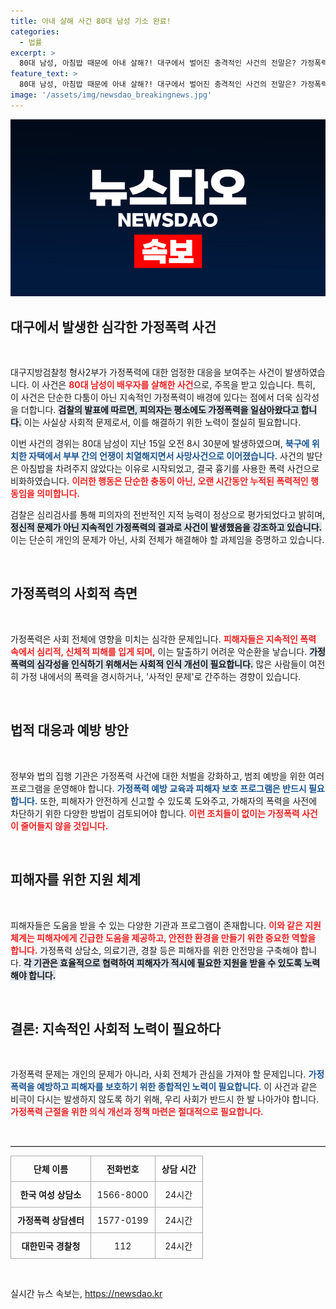 ```yaml
---
title: 아내 살해 사건 80대 남성 기소 완료!
categories:
  - 법률
excerpt: >
  80대 남성, 아침밥 때문에 아내 살해?! 대구에서 벌어진 충격적인 사건의 전말은? 가정폭력의 이면과 검찰의 판단까지 밝혀집니다!
feature_text: >
  80대 남성, 아침밥 때문에 아내 살해?! 대구에서 벌어진 충격적인 사건의 전말은? 가정폭력의 이면과 검찰의 판단까지 밝혀집니다!
image: '/assets/img/newsdao_breakingnews.jpg'
---
```


<p><img src="/assets/img/newsdao_breakingnews.jpg" alt="ontimetimes 속보" /></p>

<h2 data-ke-size="size26">대구에서 발생한 심각한 가정폭력 사건</h2>

<p data-ke-size="size16">&nbsp;</p>

<p>대구지방검찰청 형사2부가 가정폭력에 대한 엄정한 대응을 보여주는 사건이 발생하였습니다. 이 사건은 <b><span style="color: #ee2323;">80대 남성이 배우자를 살해한 사건</span></b>으로, 주목을 받고 있습니다. 특히, 이 사건은 단순한 다툼이 아닌 지속적인 가정폭력이 배경에 있다는 점에서 더욱 심각성을 더합니다. <b><span style="background-color: #21538527;">검찰의 발표에 따르면, 피의자는 평소에도 가정폭력을 일삼아왔다고 합니다.</span></b> 이는 사실상 사회적 문제로서, 이를 해결하기 위한 노력이 절실히 필요합니다.</p>

<p>이번 사건의 경위는 80대 남성이 지난 15일 오전 8시 30분에 발생하였으며, <b><span style="color: #1a5490;">북구에 위치한 자택에서 부부 간의 언쟁이 치열해지면서 사망사건으로 이어졌습니다.</span></b> 사건의 발단은 아침밥을 차려주지 않았다는 이유로 시작되었고, 결국 흉기를 사용한 폭력 사건으로 비화하였습니다. <b><span style="color: #ee2323;">이러한 행동은 단순한 충동이 아닌, 오랜 시간동안 누적된 폭력적인 행동임을 의미합니다.</span></b> </p>

<p>검찰은 심리검사를 통해 피의자의 전반적인 지적 능력이 정상으로 평가되었다고 밝히며, <b><span style="background-color: #21538527;">정신적 문제가 아닌 지속적인 가정폭력의 결과로 사건이 발생했음을 강조하고 있습니다.</span></b> 이는 단순히 개인의 문제가 아닌, 사회 전체가 해결해야 할 과제임을 증명하고 있습니다.</p>

<p data-ke-size="size16">&nbsp;</p>

<h2 data-ke-size="size26">가정폭력의 사회적 측면</h2>

<p data-ke-size="size16">&nbsp;</p>

<p>가정폭력은 사회 전체에 영향을 미치는 심각한 문제입니다. <b><span style="color: #ee2323;">피해자들은 지속적인 폭력 속에서 심리적, 신체적 피해를 입게 되며,</span></b> 이는 탈출하기 어려운 악순환을 낳습니다. <b><span style="background-color: #21538527;">가정폭력의 심각성을 인식하기 위해서는 사회적 인식 개선이 필요합니다.</span></b> 많은 사람들이 여전히 가정 내에서의 폭력을 경시하거나, '사적인 문제'로 간주하는 경향이 있습니다.</p>

<p data-ke-size="size16">&nbsp;</p>

<h2 data-ke-size="size26">법적 대응과 예방 방안</h2>

<p data-ke-size="size16">&nbsp;</p>

<p>정부와 법의 집행 기관은 가정폭력 사건에 대한 처벌을 강화하고, 범죄 예방을 위한 여러 프로그램을 운영해야 합니다. <b><span style="color: #1a5490;">가정폭력 예방 교육과 피해자 보호 프로그램은 반드시 필요합니다.</span></b> 또한, 피해자가 안전하게 신고할 수 있도록 도와주고, 가해자의 폭력을 사전에 차단하기 위한 다양한 방법이 검토되어야 합니다. <b><span style="color: #ee2323;">이런 조치들이 없이는 가정폭력 사건이 줄어들지 않을 것입니다.</span></b></p>

<p data-ke-size="size16">&nbsp;</p>

<h2 data-ke-size="size26">피해자를 위한 지원 체계</h2>

<p data-ke-size="size16">&nbsp;</p>

<p>피해자들은 도움을 받을 수 있는 다양한 기관과 프로그램이 존재합니다. <b><span style="color: #ee2323;">이와 같은 지원체계는 피해자에게 긴급한 도움을 제공하고, 안전한 환경을 만들기 위한 중요한 역할을 합니다.</span></b> 가정폭력 상담소, 의료기관, 경찰 등은 피해자를 위한 안전망을 구축해야 합니다. <b><span style="background-color: #21538527;">각 기관은 효율적으로 협력하여 피해자가 적시에 필요한 지원을 받을 수 있도록 노력해야 합니다.</span></b> </p>

<p data-ke-size="size16">&nbsp;</p>

<h2 data-ke-size="size26">결론: 지속적인 사회적 노력이 필요하다</h2>

<p data-ke-size="size16">&nbsp;</p>

<p>가정폭력 문제는 개인의 문제가 아니라, 사회 전체가 관심을 가져야 할 문제입니다. <b><span style="color: #1a5490;">가정폭력을 예방하고 피해자를 보호하기 위한 종합적인 노력이 필요합니다.</span></b> 이 사건과 같은 비극이 다시는 발생하지 않도록 하기 위해, 우리 사회가 반드시 한 발 나아가야 합니다. <b><span style="color: #ee2323;">가정폭력 근절을 위한 의식 개선과 정책 마련은 절대적으로 필요합니다.</span></b></p>

<p data-ke-size="size16">&nbsp;</p>

<hr style="height: 1px; border: 0; border-top: 1px solid #ccc;"/>

<table style="width: 100%; text-align: center; border-collapse: collapse;">
    <thead>
        <tr>
            <th style="border: 1px solid #aaa; padding: 10px;">단체 이름</th>
            <th style="border: 1px solid #aaa; padding: 10px;">전화번호</th>
            <th style="border: 1px solid #aaa; padding: 10px;">상담 시간</th>
        </tr>
    </thead>
    <tbody>
        <tr>
            <td style="border: 1px solid #aaa; padding: 10px;"><b>한국 여성 상담소</b></td>
            <td style="border: 1px solid #aaa; padding: 10px;">1566-8000</td>
            <td style="border: 1px solid #aaa; padding: 10px;">24시간</td>
        </tr>
        <tr>
            <td style="border: 1px solid #aaa; padding: 10px;"><b>가정폭력 상담센터</b></td>
            <td style="border: 1px solid #aaa; padding: 10px;">1577-0199</td>
            <td style="border: 1px solid #aaa; padding: 10px;">24시간</td>
        </tr>
        <tr>
            <td style="border: 1px solid #aaa; padding: 10px;"><b>대한민국 경찰청</b></td>
            <td style="border: 1px solid #aaa; padding: 10px;">112</td>
            <td style="border: 1px solid #aaa; padding: 10px;">24시간</td>
        </tr>
    </tbody>
</table>

<p data-ke-size="size16">&nbsp;</p>
실시간 뉴스 속보는, <a href="https://newsdao.kr" rel="dofollow">https://newsdao.kr</a>


